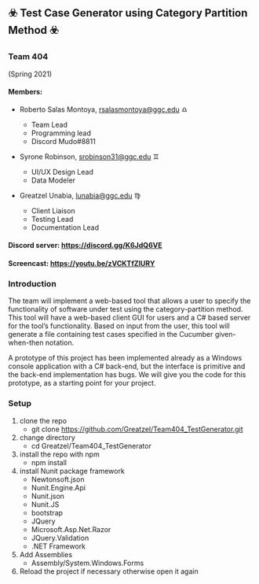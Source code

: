 ## 	:biohazard: Test Case Generator using Category Partition Method 	:biohazard:

### Team 404 
   (Spring 2021)

#### Members:

* Roberto Salas Montoya, rsalasmontoya@ggc.edu :libra:
  * Team Lead
  * Programming lead
  * Discord Mudo#8811
  
  
* Syrone Robinson, srobinson31@ggc.edu :gemini:
  * UI/UX Design Lead
  * Data Modeler


* Greatzel Unabia, lunabia@ggc.edu :virgo:
  * Client Liaison
  * Testing Lead
  * Documentation Lead
  
  
#### Discord server: https://discord.gg/K6JdQ6VE
#### Screencast: https://youtu.be/zVCKTfZlURY

### Introduction
The team will implement a web-based tool that allows a user to specify the functionality of software under test using the category-partition method. This tool will have a web-based client GUI for users and a C# based server for the tool’s functionality. Based on input from the user, this tool will generate a file containing test cases specified in the Cucumber given-when-then notation.

A prototype of this project has been implemented already as a Windows console application with a C# back-end, but the interface is primitive and the back-end implementation has bugs. We will give you the code for this prototype, as a starting point for your project.

### Setup
   1. clone the repo
      * git clone https://github.com/Greatzel/Team404_TestGenerator.git
   2. change directory
       * cd Greatzel/Team404_TestGenerator
   3. install the repo with npm
      * npm install
   4. install Nunit package framework
      * Newtonsoft.json
      * Nunit.Engine.Api
      * Nunit.json
      * Nunit.JS
      * bootstrap
      * JQuery
      * Microsoft.Asp.Net.Razor
      * JQuery.Validation
      * .NET Framework
   5. Add Assemblies
      * Assembly/System.Windows.Forms
   6. Reload the project if necessary otherwise open it again
